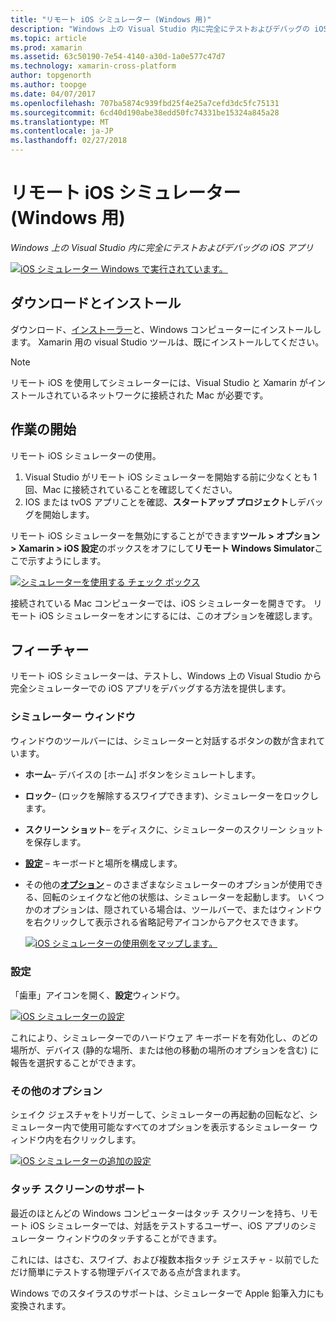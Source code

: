 ```yaml
---
title: "リモート iOS シミュレーター (Windows 用)"
description: "Windows 上の Visual Studio 内に完全にテストおよびデバッグの iOS アプリ"
ms.topic: article
ms.prod: xamarin
ms.assetid: 63c50190-7e54-4140-a30d-1a0e577c47d7
ms.technology: xamarin-cross-platform
author: topgenorth
ms.author: toopge
ms.date: 04/07/2017
ms.openlocfilehash: 707ba5874c939fbd25f4e25a7cefd3dc5fc75131
ms.sourcegitcommit: 6cd40d190abe38edd50fc74331be15324a845a28
ms.translationtype: MT
ms.contentlocale: ja-JP
ms.lasthandoff: 02/27/2018
---
```

# <a name="remoted-ios-simulator-for-windows"></a>リモート iOS シミュレーター (Windows 用)

_Windows 上の Visual Studio 内に完全にテストおよびデバッグの iOS アプリ_

[ ![](ios-simulator-images/hero-sml.png "iOS シミュレーター Windows で実行されています。")](ios-simulator-images/hero.png)

## <a name="download-and-install"></a>ダウンロードとインストール

ダウンロード、[インストーラー](https://dl.xamarin.com/xamarin-simulator/Xamarin.Simulator.Installer.msi)と、Windows コンピューターにインストールします。 Xamarin 用の visual Studio ツールは、既にインストールしてください。

> [!NOTE]
> リモート iOS を使用してシミュレーターには、Visual Studio と Xamarin がインストールされているネットワークに接続された Mac が必要です。

## <a name="getting-started"></a>作業の開始

リモート iOS シミュレーターの使用。

1. Visual Studio がリモート iOS シミュレーターを開始する前に少なくとも 1 回、Mac に接続されていることを確認してください。
2. IOS または tvOS アプリことを確認、**スタートアップ プロジェクト**しデバッグを開始します。

リモート iOS シミュレーターを無効にすることができます**ツール > オプション > Xamarin > iOS 設定**のボックスをオフにして**リモート Windows Simulator**ここで示すようにします。

[ ![](ios-simulator-images/options-sml.png "シミュレーターを使用する チェック ボックス")](ios-simulator-images/options.png)

接続されている Mac コンピューターでは、iOS シミュレーターを開きです。 リモート iOS シミュレーターをオンにするには、このオプションを確認します。

## <a name="features"></a>フィーチャー

リモート iOS シミュレーターは、テストし、Windows 上の Visual Studio から完全シミュレーターでの iOS アプリをデバッグする方法を提供します。

### <a name="simulator-window"></a>シミュレーター ウィンドウ

ウィンドウのツールバーには、シミュレーターと対話するボタンの数が含まれています。

- **ホーム**– デバイスの [ホーム] ボタンをシミュレートします。
- **ロック**– (ロックを解除するスワイプできます)、シミュレーターをロックします。
- **スクリーン ショット**– をディスクに、シミュレーターのスクリーン ショットを保存します。
- [**設定**](#settings) – キーボードと場所を構成します。
 - その他の[**オプション**](#options) – のさまざまなシミュレーターのオプションが使用できる、回転のシェイクなど他の状態は、シミュレーターを起動します。 いくつかのオプションは、隠されている場合は、ツールバーで、またはウィンドウを右クリックして表示される省略記号アイコンからアクセスできます。

    [ ![](ios-simulator-images/maps-app-sml.png "iOS シミュレーターの使用例をマップします。")](ios-simulator-images/maps-app.png)


### <a name="settings"></a>設定

「歯車」アイコンを開く、**設定**ウィンドウ。

[ ![](ios-simulator-images/settings-sml.png "iOS シミュレーターの設定")](ios-simulator-images/settings.png)

これにより、シミュレーターでのハードウェア キーボードを有効化し、のどの場所が、デバイス (静的な場所、または他の移動の場所のオプションを含む) に報告を選択することができます。



### <a name="other-options"></a>その他のオプション

シェイク ジェスチャをトリガーして、シミュレーターの再起動の回転など、シミュレーター内で使用可能なすべてのオプションを表示するシミュレーター ウィンドウ内を右クリックします。

[ ![](ios-simulator-images/more-sml.png "iOS シミュレーターの追加の設定")](ios-simulator-images/more.png)

### <a name="touchscreen-support"></a>タッチ スクリーンのサポート

最近のほとんどの Windows コンピューターはタッチ スクリーンを持ち、リモート iOS シミュレーターでは、対話をテストするユーザー、iOS アプリのシミュレーター ウィンドウのタッチすることができます。

これには、はさむ、スワイプ、および複数本指タッチ ジェスチャ - 以前でしただけ簡単にテストする物理デバイスである点が含まれます。

Windows でのスタイラスのサポートは、シミュレーターで Apple 鉛筆入力にも変換されます。

<!--
<a name="knownissues" />

# Known Issues

 - Apple Watch devices may show in the Visual Studio device list, but are not yet supported.
 - Launching in **Release** mode may also start Apple’s simulator on the networked Mac.
 - Closing the remote iOS Simulator on Windows will not immediately stop debugging in Visual Studio. Stop debugging manually from the menu or the red button.
 - Opening too many different simulators simultaneously will produce unexpected results.
 - Exception of type `Foundation.NSErrorException` may be thrown while launching Simulators. Workaround is to kill csproxy (server process) on the Mac host and re-deploy to the simulator.
 - Performance may be slower when using Xcode 8
-->
